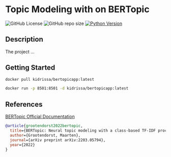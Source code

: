 # Topic Modeling with on BERTopic

<p align="left">
  <img alt="GitHub License" src="https://img.shields.io/github/license/konkinit/topic_modeling?style=for-the-badge">
  <img alt="GitHub repo size" src="https://img.shields.io/github/repo-size/konkinit/topic_modeling?style=for-the-badge">
  <a href="https://www.python.org/downloads/release/python-3100/" target="_blank">
    <img src="https://img.shields.io/badge/python-3.10-blue.svg?style=for-the-badge" alt="Python Version"/>
  </a>
</br>
</p>

## Description

The project ...

## Getting Started

```bash
docker pull kidrissa/bertopicapp:latest
```

```bash
docker run -p 8501:8501 -d kidrissa/bertopicapp:latest
```

## References

[BERTopic Official Documentation](https://maartengr.github.io/BERTopic/index.html)

```bib
@article{grootendorst2022bertopic,
  title={BERTopic: Neural topic modeling with a class-based TF-IDF procedure},
  author={Grootendorst, Maarten},
  journal={arXiv preprint arXiv:2203.05794},
  year={2022}
}
```